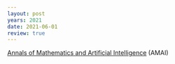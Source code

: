 ```yaml
---
layout: post
years: 2021
date: 2021-06-01
review: true
---
```


[Annals of Mathematics and Artificial Intelligence](https://www.springer.com/journal/10472) (AMAI) 